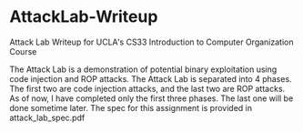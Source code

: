 # AttackLab-Writeup
Attack Lab Writeup for UCLA's CS33 Introduction to Computer Organization Course


The Attack Lab is a demonstration of potential binary exploitation using code injection and ROP attacks.
The Attack Lab is separated into 4 phases. The first two are code injection attacks, and the last two are
ROP attacks. As of now, I have completed only the first three phases. The last one will be done sometime later.
The spec for this assignment is provided in attack_lab_spec.pdf
